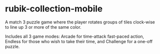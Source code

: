# rubik-collection-mobile

A match 3 puzzle game where the player rotates groups of tiles clock-wise to line up 3 or more of the same color. 

Includes all 3 game modes: Arcade for time-attack fast-paced action, Endless for those who wish to take their time, and Challenge for a one-off puzzle.
